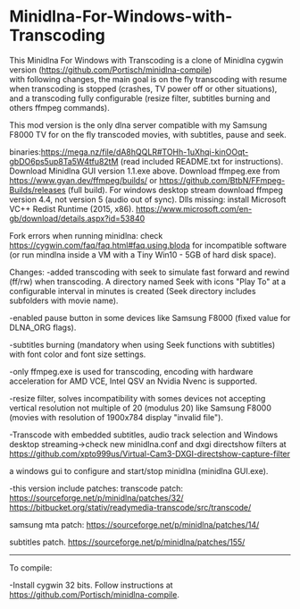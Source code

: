 # Minidlna-For-Windows-with-Transcoding
This Minidlna For Windows with Transcoding is a clone of Minidlna cygwin version (https://github.com/Portisch/minidlna-compile)  
with following changes, the main goal is on the fly transcoding with resume when
transcoding is stopped (crashes, TV power off or other situations), and a transcoding
fully configurable (resize filter, subtitles burning and others ffmpeg commands).

This mod version is the only dlna server compatible with my Samsung F8000 TV for on the fly transcoded movies, with subtitles, pause and seek.
 
binaries:https://mega.nz/file/dA8hQQLR#TOHh-1uXhqi-kinOOqt-gbDO6ps5up8Ta5W4tfu82tM
(read included README.txt for instructions).
Download Minidlna GUI version 1.1.exe above.
Download ffmpeg.exe from https://www.gyan.dev/ffmpeg/builds/ or  https://github.com/BtbN/FFmpeg-Builds/releases (full build).
For windows desktop stream download ffmpeg version 4.4, not version 5 (audio out of sync).
Dlls missing: install Microsoft VC++ Redist Runtime (2015, x86). https://www.microsoft.com/en-gb/download/details.aspx?id=53840

Fork errors when running minidlna: check https://cygwin.com/faq/faq.html#faq.using.bloda for incompatible software (or run mindlna inside a VM with a Tiny Win10 - 5GB of hard disk space).


Changes:
-added transcoding with seek to simulate fast forward and rewind (ff/rw) when transcoding.
 A directory named Seek with icons "Play To" at a configurable interval in minutes is created
 (Seek directory includes subfolders with movie name).

-enabled pause button in some devices like Samsung F8000 (fixed value for DLNA_ORG flags).
 
-subtitles burning (mandatory when using Seek functions with subtitles) with font color and font size settings.

-only ffmpeg.exe is used for transcoding, encoding with hardware acceleration for AMD VCE, Intel QSV an Nvidia Nvenc is supported. 

-resize filter, solves incompatibility with somes devices not accepting vertical resolution not multiple of 20 (modulus 20)
like Samsung F8000 (movies with resolution of 1900x784 display "invalid file").

-Transcode with embedded subtitles, audio track selection and Windows desktop streaming->check new minidlna.conf and dxgi directshow filters at
https://github.com/xpto999us/Virtual-Cam3-DXGI-directshow-capture-filter

a windows gui to configure and start/stop minidlna (minidlna GUI.exe).

-this version include patches:
transcode patch:
https://sourceforge.net/p/minidlna/patches/32/
https://bitbucket.org/stativ/readymedia-transcode/src/transcode/

samsung mta patch:
https://sourceforge.net/p/minidlna/patches/14/

subtitles patch.
https://sourceforge.net/p/minidlna/patches/155/

----------------------------------------------
To compile:

-Install cygwin 32 bits.
 Follow instructions at https://github.com/Portisch/minidlna-compile.
 
  
    
